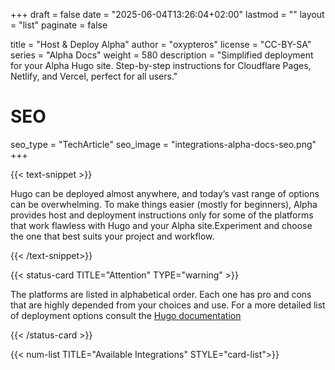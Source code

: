 +++
draft = false
date = "2025-06-04T13:26:04+02:00"
lastmod = ""
layout = "list"
paginate = false

title = "Host & Deploy Alpha"
author = "oxypteros"
license = "CC-BY-SA"
series = "Alpha Docs"
  weight = 580
description = "Simplified deployment for your Alpha Hugo site. Step-by-step instructions for Cloudflare Pages, Netlify, and Vercel, perfect for all users."
# SEO
seo_type = "TechArticle"
seo_image = "integrations-alpha-docs-seo.png"
+++

{{< text-snippet >}}

Hugo can be deployed almost anywhere, and today’s vast range of options can be overwhelming. To make things easier (mostly for beginners), Alpha provides host and deployment instructions only for some of the platforms that work flawless with Hugo and your Alpha site.Experiment and choose the one that best suits your project and workflow.

{{< /text-snippet>}}

{{< status-card TITLE="Attention" TYPE="warning" >}}

The platforms are listed in alphabetical order. Each one has pro and cons that are highly depended from your choices and use. For a more detailed list of deployment options consult the [Hugo documentation](https://gohugo.io/host-and-deploy/)

{{< /status-card >}}

{{< num-list TITLE="Available Integrations" STYLE="card-list">}}
